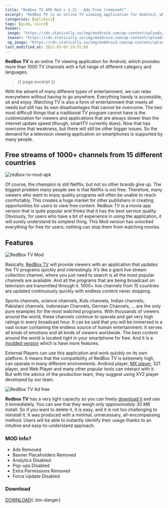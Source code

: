 ```yaml
---
title: "Redbox TV APK Mod v 1.21 - Ads Free (removed)"
excerpt: "RedBox TV is an online TV viewing application for Android, which provides more than 1000 TV channels with a full range of different category and languages."
categories: [aplikasi]
tags: [gcam, vince]
header:
 image: "https://cdn.statically.io/img/moddroid.com/wp-content/uploads/2019/05/redbox-tv-mod-adfree-moddroid.png"
 teaser: "https://cdn.statically.io/img/moddroid.com/wp-content/uploads/2019/05/redbox-tv-mod-adfree-moddroid.png?w=320px" 
 og_image: "https://cdn.statically.io/img/moddroid.com/wp-content/uploads/2019/05/redbox-tv-mod-adfree-moddroid.png"
last_modified_at: 2021-05-03 19:31:08
---
```

**RedBox TV** is an online TV viewing application for Android, which provides more than 1000 TV channels with a full range of different category and languages.

> {{ page.excerpt }}

With the advent of many different types of entertainment, we can relax everywhere without having to go anywhere. Everything handy is accessible, sit and enjoy. Watching TV is also a form of entertainment that meets all needs but still has its own disadvantages that cannot be overcome. The two most difficult things that a traditional TV program cannot have is the customization for viewers and applications that are always slower than the internet update speed (though, smartTV currently does). Now that has overcome that weakness, but there will still be other bigger issues. So the demand for a television viewing application on smartphones is supported by many people.

## Free streams of 1000+ channels from 15 different countries

![redbox-tv-mod-apk](https://cdn.statically.io/img/moddroid.com/wp-content/uploads/2019/05/redbox-tv-mod-adfree-moddroid-1.jpg)

Of course, the champion is still Netflix, but not so other brands give up. The biggest problem many people see is that Netflix is ​​not free. Therefore, many viewers who want to enjoy quality programs will often be unable to reach comfortably. This creates a huge market for other publishers in creating opportunities for users to view free content. Redbox TV is a movie app version that is quite popular and thinks that it has the best service quality. Obviously, for users who have a bit of experience in using the application, it will surely understand its simplest thing. This Mod version has unlocked everything for free for users; nothing can stop them from watching movies.

## Features

![RedBox TV Mod](https://cdn.statically.io/img/moddroid.com/wp-content/uploads/2019/05/redbox-tv-mod-adfree-moddroid-2.jpg)

Basically, [RedBox TV](/redbox-tv-mod-apk) will provide viewers with an application that updates the TV programs quickly and interestingly. It’s like a giant live stream collection channel, where you just need to search is all the most popular channels are available. And all the programs that are being broadcast on television are transmitted through it. 1000+ live channels from 15 countries are updated continuously quickly with endless content never stopping.

Sports channels, science channels, Kids channels, Indian channels, Pakistani channels, Indonesian Channels, German Channels, … are the only pure examples for the most watched programs. With thousands of viewers around the world, these channels continue to operate and get very high ratings in every broadcast hour. It can be said that you will be immersed in a vast ocean containing the endless source of human entertainment. It serves all kinds of emotions and all kinds of viewers worldwide. The best content around the world is located right in your smartphone for free. And it is a [modded version](#mod-info) which is have more features.

External Players can use this application and work quickly on its own platform. It means that the compatibility of RedBox TV is extremely high, can operate in many different environments. Android player, [MX player](https://www.knoacc.org/2020/05/download-mx-player-pro-semua-versi-unlocked.html), 321 player, and Web Player and many other popular tools can interact with it. But with the advice of the production team, they suggest using XYZ player developed by our team.

![RedBox TV Ad free](https://cdn.statically.io/img/moddroid.com/wp-content/uploads/2019/05/redbox-tv-mod-adfree-moddroid-3.jpg)

**Redbox TV** has a very light capacity so you can freely [download it](#download) and use it immediately. You can see that they weigh *only approximately 30 MB* install. So if you want to delete it, it is easy, and it is not too challenging to reinstall it. It was produced with a minimal, unnecessary, all-encompassing method. Users will be able to instantly identify their usage thanks to an intuitive and easy-to-understand approach.

### MOD Info?

- Ads Removed
- Banner Placeholders Removed
- Analytics Disabled
- Pop-ups Disabled
- Extra Permissions Removed
- Force Update Disabled

### Download

[DOWNLOAD](/assets/app/RedBox_TV_v2.1.apk){:.btn-danger}
